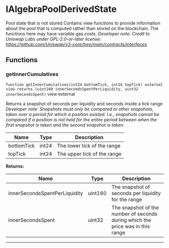 

# IAlgebraPoolDerivedState


Pool state that is not stored
Contains view functions to provide information about the pool that is computed rather than stored on the
blockchain. The functions here may have variable gas costs.
*Developer note: Credit to Uniswap Labs under GPL-2.0-or-later license:
https://github.com/Uniswap/v3-core/tree/main/contracts/interfaces*




## Functions
### getInnerCumulatives


`function getInnerCumulatives(int24 bottomTick, int24 topTick) external view returns (uint160 innerSecondsSpentPerLiquidity, uint32 innerSecondsSpent)` view external

Returns a snapshot of seconds per liquidity and seconds inside a tick range
*Developer note: Snapshots must only be compared to other snapshots, taken over a period for which a position existed.
I.e., snapshots cannot be compared if a position is not held for the entire period between when the first
snapshot is taken and the second snapshot is taken.*



| Name | Type | Description |
| ---- | ---- | ----------- |
| bottomTick | int24 | The lower tick of the range |
| topTick | int24 | The upper tick of the range |

**Returns:**

| Name | Type | Description |
| ---- | ---- | ----------- |
| innerSecondsSpentPerLiquidity | uint160 | The snapshot of seconds per liquidity for the range |
| innerSecondsSpent | uint32 | The snapshot of the number of seconds during which the price was in this range |





---

